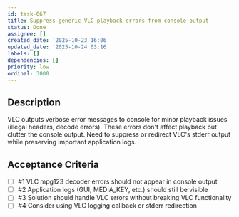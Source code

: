 ```yaml
---
id: task-067
title: Suppress generic VLC playback errors from console output
status: Done
assignee: []
created_date: '2025-10-23 16:06'
updated_date: '2025-10-24 03:16'
labels: []
dependencies: []
priority: low
ordinal: 3000
---
```


## Description

VLC outputs verbose error messages to console for minor playback issues (illegal headers, decode errors). These errors don't affect playback but clutter the console output. Need to suppress or redirect VLC's stderr output while preserving important application logs.

## Acceptance Criteria
<!-- AC:BEGIN -->
- [ ] #1 VLC mpg123 decoder errors should not appear in console output
- [ ] #2 Application logs (GUI, MEDIA_KEY, etc.) should still be visible
- [ ] #3 Solution should handle VLC errors without breaking VLC functionality
- [ ] #4 Consider using VLC logging callback or stderr redirection
<!-- AC:END -->
